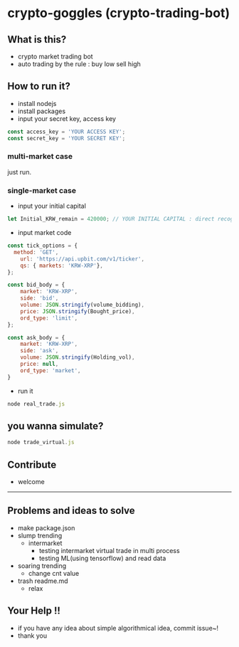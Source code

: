 # crypto-goggles (crypto-trading-bot)
## What is this?
- crypto market trading bot
- auto trading by the rule : buy low sell high
## How to run it?
- install nodejs
- install packages
- input your secret key, access key
```javascript
const access_key = 'YOUR ACCESS KEY';
const secret_key = 'YOUR SECRET KEY';
```
### multi-market case
just run.
### single-market case
- input your initial capital
```javascript
let Initial_KRW_remain = 420000; // YOUR INITIAL CAPITAL : direct recog.
```
- input market code
```javascript
const tick_options = {
  method: 'GET',
	url: 'https://api.upbit.com/v1/ticker',
	qs: { markets: 'KRW-XRP'},
};
```
```javascript
const bid_body = {
	market: 'KRW-XRP',
	side: 'bid',
	volume: JSON.stringify(volume_bidding),
	price: JSON.stringify(Bought_price),
	ord_type: 'limit',
};

const ask_body = {
	market: 'KRW-XRP',
	side: 'ask',
	volume: JSON.stringify(Holding_vol),
	price: null,
	ord_type: 'market',
}
```
- run it
```javascript
node real_trade.js
```
## you wanna simulate?
```javascript
node trade_virtual.js
```
## Contribute
- welcome
***
## Problems and ideas to solve
- make package.json
- slump trending
  - intermarket
    - testing intermarket virtual trade in multi process
    - testing ML(using tensorflow) and read data
- soaring trending
  - change cnt value
- trash readme.md
  - relax
## Your Help !!
- if you have any idea about simple algorithmical idea, commit issue~!
- thank you
